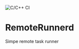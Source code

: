 ![C/C++ CI](https://github.com/einerfreiheit/RemoteRunnerd/workflows/C/C++%20CI/badge.svg?branch=master)
# RemoteRunnerd
Simpe remote task runner

